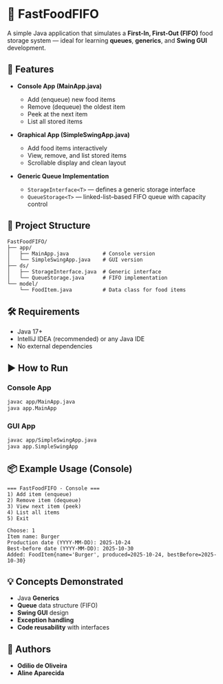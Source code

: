 # 🥪 FastFoodFIFO

A simple Java application that simulates a **First-In, First-Out (FIFO)** food storage system — ideal for learning **queues**, **generics**, and **Swing GUI** development.

## 🚀 Features
- **Console App (MainApp.java)**
  - Add (enqueue) new food items
  - Remove (dequeue) the oldest item
  - Peek at the next item
  - List all stored items

- **Graphical App (SimpleSwingApp.java)**
  - Add food items interactively
  - View, remove, and list stored items
  - Scrollable display and clean layout

- **Generic Queue Implementation**
  - `StorageInterface<T>` — defines a generic storage interface
  - `QueueStorage<T>` — linked-list–based FIFO queue with capacity control

## 🧩 Project Structure
```
FastFoodFIFO/
├── app/
│   ├── MainApp.java           # Console version
│   └── SimpleSwingApp.java    # GUI version
├── ds/
│   ├── StorageInterface.java  # Generic interface
│   └── QueueStorage.java      # FIFO implementation
└── model/
    └── FoodItem.java          # Data class for food items
```

## 🛠️ Requirements
- Java 17+
- IntelliJ IDEA (recommended) or any Java IDE
- No external dependencies

## ▶️ How to Run

### Console App
```bash
javac app/MainApp.java
java app.MainApp
```

### GUI App
```bash
javac app/SimpleSwingApp.java
java app.SimpleSwingApp
```

## 📦 Example Usage (Console)
```
=== FastFoodFIFO - Console ===
1) Add item (enqueue)
2) Remove item (dequeue)
3) View next item (peek)
4) List all items
5) Exit

Choose: 1
Item name: Burger
Production date (YYYY-MM-DD): 2025-10-24
Best-before date (YYYY-MM-DD): 2025-10-30
Added: FoodItem{name='Burger', produced=2025-10-24, bestBefore=2025-10-30}
```

## 💡 Concepts Demonstrated
- Java **Generics**
- **Queue** data structure (FIFO)
- **Swing GUI** design
- **Exception handling**
- **Code reusability** with interfaces

## 👥 Authors
- **Odilio de Oliveira**
- **Aline Aparecida**
